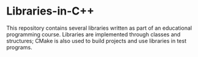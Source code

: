 # Libraries-in-C++
This repository contains several libraries written as part of an educational programming course. Libraries are implemented through classes and structures; CMake is also used to build projects and use libraries in test programs.
